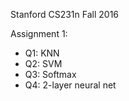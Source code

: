 Stanford CS231n Fall 2016

Assignment 1:
* Q1: KNN
* Q2: SVM
* Q3: Softmax
* Q4: 2-layer neural net
